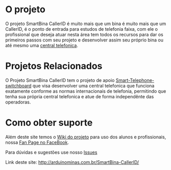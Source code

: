 # O projeto
O projeto SmartBina CallerID é muito mais que um bina é muito mais que um CallerID, é o ponto de entrada para estudos de telefonia faixa, com ele o profissional que deseja atuar nesta área tem todos os recursos para dar os primeiros passos com seu projeto e desenvolver assim seu próprio bina ou até mesmo uma [central telefonica](Smart-Telephone-switchboard).

# Projetos Relacionados

O Projeto SmartBina CallerID tem o projeto de apoio [Smart-Telephone-switchboard](../Smart-Telephone-switchboard) que visa desenvolver uma central telefonica que funciona exatamente conforme as normas internacionais de telefonia, permitindo que tenha sua própria central telefonica e atue de forma independênte das operadoras.

# Como obter suporte

Além deste site temos o [Wiki do projeto](https://github.com/ArduinoMinas/SmartBina-CallerID/wiki) para uso dos alunos e profissionais, nossa [Fan Page no FaceBook](https://www.facebook.com/SmarBinaCallerID/).

Para dúvidas e sugestões use nosso [Issues](https://github.com/ArduinoMinas/SmartBina-CallerID/issues)





Link deste site: http://arduinominas.com.br/SmartBina-CallerID/
